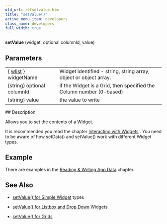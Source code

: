 ```yaml
---
old_url: refsetvalue.htm
title: "setValue()"
active_menu_item: developers
class_name: developers
full_width: true
---
```



**setValue** (widget, optional columnId, value)

## Parameters

<table>
<tr>
<td width="173">
  { <a href="/developers/documentation/scripting-apis/client-api/objects-titbits/widget-list-parameters">wlist</a> } widgetName

</td>
<td width="19">
</td>
<td width="688">
Widget identified - string, string array, object or object array.

</td>
</tr>
<tr>
<td width="173">
{string} optional columnId

</td>
<td width="19">
</td>
<td width="688">
if the Widget is a Grid, then specified the Column number (0-based)

</td>
</tr>
<tr>
<td width="173">
{string} value

</td>
<td width="19">
</td>
<td width="688">
the value to write

</td>
</tr>
</table>
## Description

Allows you to set the contents of a Widget.

It is recommended you read the chapter [Interacting with Widgets](/developers/documentation/scripting-apis/client-scripting-overview/scripting-with-javascript/widget-reading-writing/) . You need to be aware of how setData() and setValue() work with different Widget types.

## Example

There are examples in the [Reading & Writing App Data](/developers/documentation/scripting-apis/client-scripting-overview/scripting-with-javascript/widget-reading-writing/) chapter.

## See Also

 - [setValue() for Simple Widget](/developers/documentation/scripting-apis/client-scripting-overview/scripting-with-javascript/widget-reading-writing/widget-values-reading-writing-user-entered-data/widgetsimple-widgets) types

 - [setValue() for Listbox and Drop Down](/developers/documentation/scripting-apis/client-scripting-overview/scripting-with-javascript/widget-reading-writing/widget-values-reading-writing-user-entered-data/lists-dropdown-widgets) Widgets

 - [setValue() for Grids](/developers/documentation/scripting-apis/client-scripting-overview/scripting-with-javascript/widget-reading-writing/widget-values-reading-writing-user-entered-data/grids-repeater-containers)

